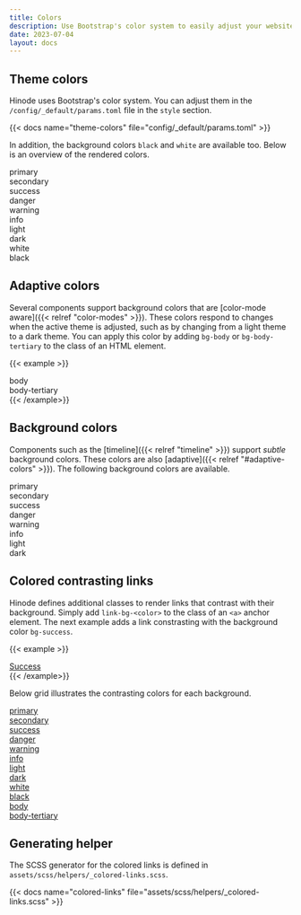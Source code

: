 ```yaml
---
title: Colors
description: Use Bootstrap's color system to easily adjust your website's colors.
date: 2023-07-04
layout: docs
---
```


## Theme colors

Hinode uses Bootstrap's color system. You can adjust them in the `/config/_default/params.toml` file in the `style` section.

{{< docs name="theme-colors" file="config/_default/params.toml" >}}

In addition, the background colors `black` and `white` are available too. Below is an overview of the rendered colors.

<div class="row">
    <div class="col-md-4">
        <div class="p-3 mb-3 text-bg-primary rounded-3 border">primary</div>
    </div>
    <div class="col-md-4">
        <div class="p-3 mb-3 text-bg-secondary rounded-3 border">secondary</div>
    </div>
    <div class="col-md-4">
        <div class="p-3 mb-3 text-bg-success rounded-3 border">success</div>
    </div>
    <div class="col-md-4">
        <div class="p-3 mb-3 text-bg-danger rounded-3 border">danger</div>
    </div>
    <div class="col-md-4">
        <div class="p-3 mb-3 text-bg-warning rounded-3 border">warning</div>
    </div>
    <div class="col-md-4">
        <div class="p-3 mb-3 text-bg-info rounded-3 border">info</div>
    </div>
    <div class="col-md-4">
        <div class="p-3 mb-3 text-bg-light rounded-3 border">light</div>
    </div>
    <div class="col-md-4">
        <div class="p-3 mb-3 text-bg-dark rounded-3 border">dark</div>
    </div>
    <div class="col-md-4">
        <div class="p-3 mb-3 bg-white text-bg-light rounded-3 border">white</div>
    </div>
    <div class="col-md-4">
        <div class="p-3 mb-3 bg-black text-white rounded-3 border">black</div>
    </div>
</div>

## Adaptive colors

Several components support background colors that are [color-mode aware]({{< relref "color-modes" >}}). These colors respond to changes when the active theme is adjusted, such as by changing from a light theme to a dark theme. You can apply this color by adding `bg-body` or `bg-body-tertiary` to the class of an HTML element.

{{< example >}}
    <div class="row">
        <div class="col-md-4">
            <div class="p-3 mb-3 bg-body text-bg-white rounded-3 border">body</div>
        </div>
        <div class="col-md-4">
            <div class="p-3 mb-3 bg-body-tertiary text-bg-white rounded-3 border">body-tertiary</div>
        </div>
    </div>
{{< /example>}}

## Background colors

Components such as the [timeline]({{< relref "timeline" >}}) support *subtle* background colors. These colors are also [adaptive]({{< relref "#adaptive-colors" >}}). The following background colors are available.

<div class="row">
    <div class="col-md-4">
        <div class="p-3 mb-3 bg-primary-subtle rounded-3 border">primary</div>
    </div>
    <div class="col-md-4">
        <div class="p-3 mb-3 bg-secondary-subtle rounded-3 border">secondary</div>
    </div>
    <div class="col-md-4">
        <div class="p-3 mb-3 bg-success-subtle rounded-3 border">success</div>
    </div>
    <div class="col-md-4">
        <div class="p-3 mb-3 bg-danger-subtle rounded-3 border">danger</div>
    </div>
    <div class="col-md-4">
        <div class="p-3 mb-3 bg-warning-subtle rounded-3 border">warning</div>
    </div>
    <div class="col-md-4">
        <div class="p-3 mb-3 bg-info-subtle rounded-3 border">info</div>
    </div>
    <div class="col-md-4">
        <div class="p-3 mb-3 bg-light-subtle rounded-3 border">light</div>
    </div>
    <div class="col-md-4">
        <div class="p-3 mb-3 bg-dark-subtle rounded-3 border">dark</div>
    </div>
</div>

## Colored contrasting links

Hinode defines additional classes to render links that contrast with their background. Simply add `link-bg-<color>` to the class of an `<a>` anchor element. The next example adds a link constrasting with the background color `bg-success`.

{{< example >}}
<div class="col-md-2">
    <div class="p-3 mb-3 bg-success rounded-3 text-center"><a class="link-bg-success" href="#!">Success</a></div>
</div>
{{< /example>}}

Below grid illustrates the contrasting colors for each background.

<div class="row">
    <div class="col-md-4">
        <div class="p-3 mb-3 text-bg-primary rounded-3 border"><a class="link-bg-primary" href="#!">primary</a></div>
    </div>
    <div class="col-md-4">
        <div class="p-3 mb-3 text-bg-secondary rounded-3 border"><a class="link-bg-secondary" href="#!">secondary</a></div>
    </div>
    <div class="col-md-4">
        <div class="p-3 mb-3 text-bg-success rounded-3 border"><a class="link-bg-success" href="#!">success</a></div>
    </div>
    <div class="col-md-4">
        <div class="p-3 mb-3 text-bg-danger rounded-3 border"><a class="link-bg-danger" href="#!">danger</a></div>
    </div>
    <div class="col-md-4">
        <div class="p-3 mb-3 text-bg-warning rounded-3 border"><a class="link-bg-warning" href="#!">warning</a></div>
    </div>
    <div class="col-md-4">
        <div class="p-3 mb-3 text-bg-info rounded-3 border"><a class="link-bg-info" href="#!">info</a></div>
    </div>
    <div class="col-md-4">
        <div class="p-3 mb-3 text-bg-light rounded-3 border"><a class="link-bg-light" href="#!">light</a></div>
    </div>
    <div class="col-md-4">
        <div class="p-3 mb-3 text-bg-dark rounded-3 border"><a class="link-bg-dark" href="#!">dark</a></div>
    </div>
    <div class="col-md-4">
        <div class="p-3 mb-3 bg-white rounded-3 border"><a class="link-bg-white" href="#!">white</a></div>
    </div>
    <div class="col-md-4">
        <div class="p-3 mb-3 bg-black text-white rounded-3 border"><a class="link-bg-black" href="#!">black</a></div>
    </div>
    <div class="col-md-4">
        <div class="p-3 mb-3 bg-body text-bg-white rounded-3 border"><a class="link-bg-body" href="#!">body</a></div>
    </div>
    <div class="col-md-4">
        <div class="p-3 mb-3 bg-body-tertiary text-bg-white rounded-3 border"><a class="link-bg-body-tertiary" href="#!">body-tertiary</a></div>
    </div>
</div>

## Generating helper

The SCSS generator for the colored links is defined in `assets/scss/helpers/_colored-links.scss`.

{{< docs name="colored-links" file="assets/scss/helpers/_colored-links.scss" >}}
